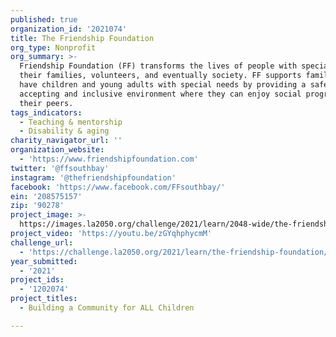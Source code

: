 ```yaml
---
published: true
organization_id: '2021074'
title: The Friendship Foundation
org_type: Nonprofit
org_summary: >-
  Friendship Foundation (FF) transforms the lives of people with special needs,
  their families, volunteers, and eventually society. FF supports families who
  have children and young adults with special needs by providing a safe,
  accepting and inclusive environment where they can enjoy social programs with
  their peers.
tags_indicators:
  - Teaching & mentorship
  - Disability & aging
charity_navigator_url: ''
organization_website:
  - 'https://www.friendshipfoundation.com'
twitter: '@ffsouthbay'
instagram: '@thefriendshipfoundation'
facebook: 'https://www.facebook.com/FFsouthbay/'
ein: '208575157'
zip: '90278'
project_image: >-
  https://images.la2050.org/challenge/2021/learn/2048-wide/the-friendship-foundation.jpg
project_video: 'https://youtu.be/zGYqhphycmM'
challenge_url:
  - 'https://challenge.la2050.org/2021/learn/the-friendship-foundation/'
year_submitted:
  - '2021'
project_ids:
  - '1202074'
project_titles:
  - Building a Community for ALL Children

---
```

